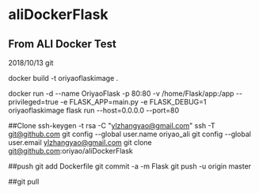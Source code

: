 # aliDockerFlask

## From ALI Docker Test

2018/10/13 git 

docker build -t oriyaoflaskimage .

docker run -d --name OriyaoFlask -p 80:80 -v /home/Flask/app:/app --privileged=true -e FLASK_APP=main.py -e FLASK_DEBUG=1 oriyaoflaskimage flask run --host=0.0.0.0 --port=80

##Clone
ssh-keygen -t rsa -C "ylzhangyao@gmail.com"
ssh -T git@github.com
git config --global user.name oriyao_ali
git config --global user.email ylzhangyao@gmail.com
git clone git@github.com:oriyao/aliDockerFlask


##push
git add Dockerfile
git commit -a -m Flask
git push -u origin master


##git pull


